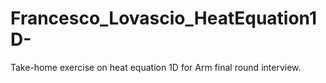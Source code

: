 # Francesco_Lovascio_HeatEquation1D-
Take-home exercise on heat equation 1D for Arm final round interview.
